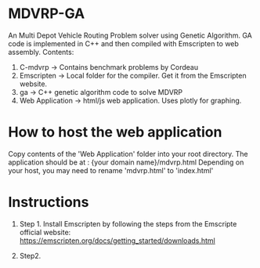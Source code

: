 # MDVRP-GA
An Multi Depot Vehicle Routing Problem solver using Genetic Algorithm.  GA code is implemented in C++ and then compiled with Emscripten to web assembly.
Contents:
  1. C-mdvrp -> Contains benchmark problems by Cordeau
  2. Emscripten -> Local folder for the compiler. Get it from the Emscripten website.
  3. ga -> C++ genetic algorithm code to solve MDVRP
  4. Web Application -> html/js web application. Uses plotly for graphing.
 

# How to host the web application
Copy contents of the 'Web Application' folder into your root directory. The application should be at : {your domain name}/mdvrp.html
Depending on your host, you may need to rename 'mdvrp.html' to 'index.html'


# Instructions

1) Step 1.
Install Emscripten by following the steps from the Emscripte official website:
https://emscripten.org/docs/getting_started/downloads.html


2) Step2.

